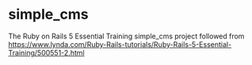 # simple_cms

The Ruby on Rails 5 Essential Training simple_cms project followed from https://www.lynda.com/Ruby-Rails-tutorials/Ruby-Rails-5-Essential-Training/500551-2.html
